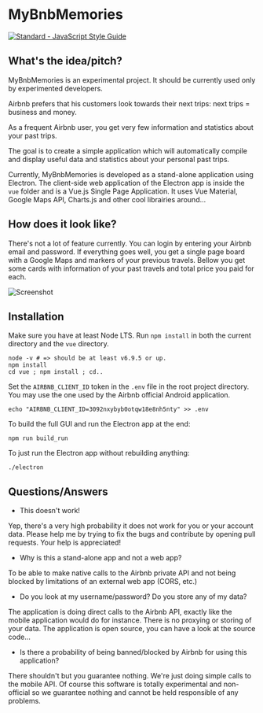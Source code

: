 MyBnbMemories
=============

[![Standard - JavaScript Style Guide](https://cdn.rawgit.com/feross/standard/master/badge.svg)](https://github.com/feross/standard)

What's the idea/pitch?
----------------------

MyBnbMemories is an experimental project. It should be currently used only by experimented developers.

Airbnb prefers that his customers look towards their next trips: next trips = business and money.

As a frequent Airbnb user, you get very few information and statistics about your past trips.

The goal is to create a simple application which will automatically compile and display useful data and statistics about your personal past trips.

Currently, MyBnbMemories is developed as a stand-alone application using Electron.
The client-side web application of the Electron app is inside the `vue` folder and is a Vue.js Single Page Application. It uses Vue Material, Google Maps API, Charts.js and other cool librairies around...

How does it look like?
----------------------

There's not a lot of feature currently. You can login by entering your Airbnb email and password. If everything goes well, you get a single page board with a Google Maps and markers of your previous travels. Bellow you get some cards with information of your past travels and total price you paid for each.

![Screenshot](https://raw.githubusercontent.com/nicolasblanco/my-bnb-memories/master/bnb_memories.gif)

Installation
------------

Make sure you have at least Node LTS. Run `npm install` in both the current directory and the `vue` directory.

```
node -v # => should be at least v6.9.5 or up.
npm install
cd vue ; npm install ; cd..
```

Set the `AIRBNB_CLIENT_ID` token in the `.env` file in the root project directory.
You may use the one used by the Airbnb official Android application.

```
echo "AIRBNB_CLIENT_ID=3092nxybyb0otqw18e8nh5nty" >> .env
```

To build the full GUI and run the Electron app at the end:

```
npm run build_run
```

To just run the Electron app without rebuilding anything:

```
./electron
```


Questions/Answers
-----------------

* This doesn't work!

Yep, there's a very high probability it does not work for you or your account data.
Please help me by trying to fix the bugs and contribute by opening pull requests.
Your help is appreciated!

* Why is this a stand-alone app and not a web app?

To be able to make native calls to the Airbnb private API and not being blocked by limitations of an external web app (CORS, etc.)

* Do you look at my username/password? Do you store any of my data?

The application is doing direct calls to the Airbnb API, exactly like the mobile application would do for instance. There is no proxying or storing of your data. The application is open source, you can have a look at the source code...

* Is there a probability of being banned/blocked by Airbnb for using this application?

There shouldn't but you guarantee nothing. We're just doing simple calls to the mobile API. Of course this software is totally experimental and non-official so we guarantee nothing and cannot be held responsible of any problems.
